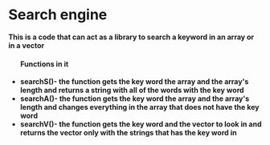 <h1><b>Search engine<b></h1>
  
  
This is a code that can act as a library to search a keyword in an array or in a vector

  <ul>
  <h4>Functions in it</h4>
  <li>searchS()- the function gets the key word the array and the array's length and returns a string with all of the words with the key word</li>
  <li>searchA()- the function gets the key word the array and the array's length and changes everything in the array that does not have the key word</li>
  <li>searchV()- the function gets the key word and the vector to look in and returns the vector only with the strings that has the key word in</li>
</ul>
